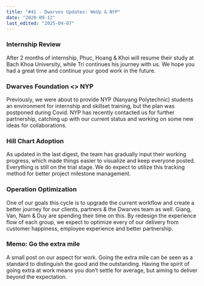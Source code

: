```yaml
---
title: "#41 - Dwarves Updates: WeUp & NYP"
date: "2020-09-12"
last_edited: "2025-04-07"
---
```

### Internship Review

After 2 months of internship, Phuc, Hoang & Khoi will resume their study at Bach Khoa University, while Tri continues his journey with us. We hope you had a great time and continue your good work in the future.


### Dwarves Foundation <> NYP

Previously, we were about to provide NYP (Nanyang Polytechnic) students an environment for internship and skillset training, but the plan was postponed during Covid. NYP has recently contacted us for further partnership, catching up with our current status and working on some new ideas for collaborations.

### Hill Chart Adoption

As updated in the last digest, the team has gradually input their working progress, which made things easier to visualize and keep everyone posted. Everything is still on the trial stage. We do expect to utilize this tracking method for better project milestone management.

### Operation Optimization

One of our goals this cycle is to upgrade the current workflow and create a better journey for our clients, partners & the Dwarves team as well. Giang, Van, Nam & Duy are spending their time on this. By redesign the experience flow of each group, we expect to optimize every of our delivery from customer happiness, employee experience and better partnership.

### Memo: Go the extra mile

A small post on our aspect for work. Going the extra mile can be seen as a standard to distinguish the good and the outstanding. Having the spirit of going extra at work means you don’t settle for average, but aiming to deliver beyond the expectation.

